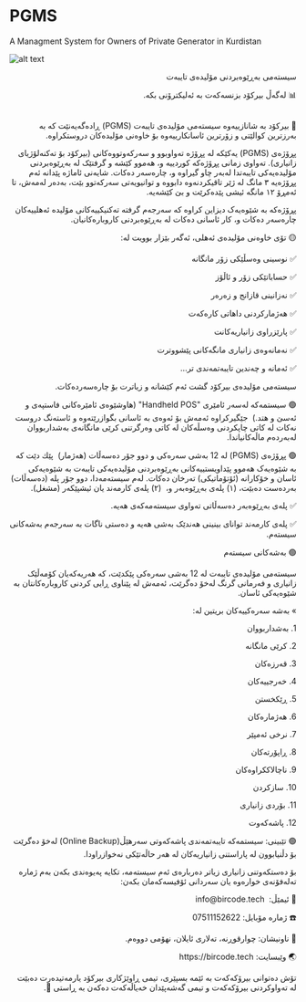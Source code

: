 # PGMS
A Managment System for Owners of Private Generator in Kurdistan

![alt text](https://scontent-vie1-1.xx.fbcdn.net/v/t39.30808-6/311281342_467519492063592_8685925204094950702_n.jpg?_nc_cat=103&ccb=1-7&_nc_sid=730e14&_nc_ohc=dj37AfqE9pgAX8PbHcE&_nc_ht=scontent-vie1-1.xx&oh=00_AfBXCyNdeMwG8OInxjFrIWmppYtZTRj-6yMHHqFEP7U6GQ&oe=63ADE8B1)
<html><head><meta content="text/html; charset=UTF-8" http-equiv="content-type"></head><body class="c5 doc-content"><p class="c4" dir="rtl"><span class="c6">سیستەمی بەڕێوەبردنی مۆلیدەی تایبەت</span></p><p class="c1" dir="rtl"><span class="c6"></span></p><p class="c0" dir="rtl"><span class="c2">📊 لەگەڵ بیرکۆد بزنسەکەت بە ئەلیکترۆنی بکە.</span></p><p class="c0" dir="rtl"><span class="c2"><br>📢 بیرکۆد بە شانازییەوە سیستەمی مۆلیدەی تایبەت (PGMS) ڕادەگەیەنێت کە بە بەرزترین کوالێتی و زۆرترین ئاسانکارییەوە بۆ خاوەنی مۆلیدەکان دروستکراوە. </span></p><p class="c0" dir="rtl"><span class="c2">پڕۆژەی (PGMS) یەکێکە لە پڕۆژە تەواوبوو و سەرکەوتووەکانی (بیرکۆد بۆ تەکنەلۆژیای زانیاری). تەواوی زمانی پڕۆژەکە کوردییە و، هەموو کێشە و گرفتێک لە بەڕێوەبردنی مۆلیدەیەکی تایبەتدا لەبەر چاو گیراوە و، چارەسەر دەکات. شایەنی ئاماژە پێدانە ئەم پڕۆژەیە ٣ مانگ لە ژێر تاقیکردنەوە دابووە و توانیویەتی سەرکەتوو بێت، بەدەر لەمەش، تا ئەمڕۆ ١٢ مانگە ئیشی پێدەکرێت و بێ کێشەیە. </span></p><p class="c0 c3" dir="rtl"><span class="c2"></span></p><p class="c0" dir="rtl"><span class="c2">پڕۆژەکە بە شێوەیەک دیزاین کراوە کە سەرجەم گرفتە تەکنیکییەکانی مۆلیدە ئەهلییەکان چارەسەر دەکات و، کار ئاسانی دەکات لە بەڕێوەبردنی کاروبارەکانیان.</span></p><p class="c0" dir="rtl"><span class="c2">🟡 تۆی خاوەنی مۆلیدەی ئەهلی، ئەگەر بێزار بوویت لە:</span></p><p class="c0" dir="rtl"><span class="c2">✅ نوسینی وەسڵێکی زۆر مانگانە</span></p><p class="c0" dir="rtl"><span class="c2">✅ حساباتێکی زۆر و ئاڵۆز</span></p><p class="c0" dir="rtl"><span class="c2">✅ نەزانینی قازانج و زەرەر</span></p><p class="c0" dir="rtl"><span class="c2">✅ هەژمارکردنی داهاتی کارەکەت </span></p><p class="c0" dir="rtl"><span class="c2">✅ پارێزراوی زانیاریەکانت</span></p><p class="c0" dir="rtl"><span class="c2">✅ نەمانەوەی زانیاری مانگەکانی پێشووترت</span></p><p class="c0" dir="rtl"><span class="c2">✅ ئەمانە و چەندین تایبەتمەندی تر…</span></p><p class="c0 c3" dir="rtl"><span class="c2"></span></p><p class="c0" dir="rtl"><span class="c2">سیستەمی مۆلیدەی بیرکۆد گشت ئەم کێشانە و زیاترت بۆ چارەسەردەکات. </span></p><p class="c0" dir="rtl"><span class="c2">🟢 سیستمەکە لەسەر ئامێری "Handheld POS" (هاوشێوەی ئامێرەکانی فاستپەی و ئەسێ و هتد.) &nbsp;جێگیرکراوە ئەمەش بۆ ئەوەی بە ئاسانی بگوازرێتەوە و ئاستەنگ دروست نەکات لە کاتی چاپکردنی وەسڵەکان لە کاتی وەرگرتنی کرێی مانگانەی بەشداربووان لەبەردەم ماڵەکانیاندا.</span></p><p class="c0" dir="rtl"><span class="c2">🟢 پڕۆژەی (PGMS) لە 12 بەشی سەرەکی و دوو جۆر دەسەڵات (هەژمار) &nbsp;پێك دێت کە بە شێوەیەک هەموو پێداویستییەکانی بەڕێوەبردنی مۆلیدەیەکی تایبەت بە شێوەیەکی ئاسان و خۆکارانە (ئۆتۆماتیکی) تەرخان دەکات. لەم سیستەمەدا، دوو جۆر پلە (دەسەڵات) بەردەست دەبێت، (١) پلەی بەڕێوەبەر و، &nbsp;(٢) پلەی کارمەند یان ئیشپێکەر (مشغل). </span></p><p class="c0" dir="rtl"><span class="c2">✅ پلەی بەڕێوەبەر دەسەڵاتی تەواوی سیستەمەکەی هەیە.</span></p><p class="c0" dir="rtl"><span class="c2">✅ پلەی کارمەند توانای بینینی هەندێک بەشی هەیە و دەستی ناگات بە سەرجەم بەشەکانی سیستەم.</span></p><p class="c0 c3" dir="rtl"><span class="c2"></span></p><p class="c0" dir="rtl"><span class="c2">🟢 بەشەکانی سیستەم</span></p><p class="c0" dir="rtl"><span class="c2">سیستەمی مۆلیدەی تایبەت لە 12 بەشی سەرەکی پێکدێت، کە هەریەکەیان کۆمەڵێک زانیاری و فەرمانی گرنگ لەخۆ دەگرێت، ئەمەش لە پێناوی ڕایی کردنی کاروبارەکانتان بە شێوەیەکی ئاسان.</span></p><p class="c0" dir="rtl"><span class="c2">» بەشە سەرەکییەکان بریتین لە:</span></p><p class="c0" dir="rtl"><span class="c2">1. بەشداربووان</span></p><p class="c0" dir="rtl"><span class="c2">2. کرێی مانگانە</span></p><p class="c0" dir="rtl"><span class="c2">3. قەرزەکان</span></p><p class="c0" dir="rtl"><span class="c2">4. خەرجییەکان</span></p><p class="c0" dir="rtl"><span class="c2">5. ڕێکخستن</span></p><p class="c0" dir="rtl"><span class="c2">6. هەژمارەکان</span></p><p class="c0" dir="rtl"><span class="c2">7. نرخی ئەمپێر</span></p><p class="c0" dir="rtl"><span class="c2">8. ڕاپۆرتەکان</span></p><p class="c0" dir="rtl"><span class="c2">9. ناچالاککراوەکان</span></p><p class="c0" dir="rtl"><span class="c2">10. سازکردن</span></p><p class="c0" dir="rtl"><span class="c2">11. بۆردی زانیاری</span></p><p class="c0" dir="rtl"><span class="c2">12. پاشەکەوت</span></p><p class="c0 c3" dir="rtl"><span class="c2"></span></p><p class="c0" dir="rtl"><span class="c2">🟢 تێبینی: سیستمەکە تایبەتمەندی پاشەکەوتی سەرهێڵ(Online Backup) لەخۆ دەگرێت بۆ دڵنیابوون لە پاراستنی زانیاریەکان لە هەر &zwnj;حاڵەتێکی نەخوازراودا.</span></p><p class="c0 c3" dir="rtl"><span class="c2"></span></p><p class="c0" dir="rtl"><span class="c2">بۆ دەستکەوتنی زانیاری زیاتر دەربارەی ئەم سیستەمە، تکایە پەیوەندی بکەن بەم ژمارە تەلەفۆنەی خوارەوە یان سەردانی ئۆفیسەکەمان بکەن:</span></p><p class="c0" dir="rtl"><span class="c2">📧 ئیمێڵ: &nbsp;info@bircode.tech</span></p><p class="c0" dir="rtl"><span class="c2">☎️ ژمارە مۆبایل: 07511152622</span></p><p class="c0" dir="rtl"><span class="c2">📍 ناونیشان: چوارقوڕنە، تەلاری ئایلان، نهۆمی دووەم.</span></p><p class="c0" dir="rtl"><span class="c2">🌏 وێبسایت: https://bircode.tech</span></p><p class="c0 c3" dir="rtl"><span class="c2"></span></p><p class="c0" dir="rtl"><span class="c2">تۆش دەتوانی بیرۆکەکەت بە ئێمە بسپێری، تیمی ڕاوێژکاری بیرکۆد یارمەتیدەرت دەبێت لە تەواوکردنی بیرۆکەکەت و تیمی گەشەپێدان خەیاڵەکەت دەکەن بە ڕاستی 💯.</span></p><p class="c0 c3" dir="rtl"><span class="c2"></span></p></body></html>

